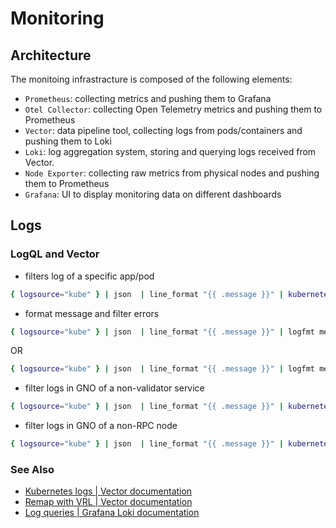 # Monitoring

## Architecture

The monitoing infrastracture is composed of the following elements:

* `Prometheus`: collecting metrics and pushing them to Grafana
* `Otel Collector`: collecting Open Telemetry metrics and pushing them to Prometheus
* `Vector`: data pipeline tool, collecting logs from pods/containers and pushing them to Loki
* `Loki`: log aggregation system, storing and querying logs received from Vector.
* `Node Exporter`: collecting raw metrics from physical nodes and pushing them to Prometheus
* `Grafana`: UI to display monitoring data on different dashboards

## Logs

### LogQL and Vector

* filters log of a specific app/pod

```bash
{ logsource="kube" } | json  | line_format "{{ .message }}" | kubernetes_pod_namespace=`monitoring`, kubernetes_pod_labels_app=`loki`
```

* format message and filter errors

```bash
{ logsource="kube" } | json  | line_format "{{ .message }}" | logfmt message |= "error"
```

OR

```bash
{ logsource="kube" } | json  | line_format "{{ .message }}" | logfmt message |= `level=error`
```

* filter logs in GNO of a non-validator service

```bash
{ logsource="kube" } | json  | line_format "{{ .message }}" | kubernetes_pod_namespace=`gno`, kubernetes_pod_labels_gno_service!=`gnoland`
```

* filter logs in GNO of a non-RPC node

```bash
{ logsource="kube" } | json  | line_format "{{ .message }}" | kubernetes_pod_namespace=`gno`, kubernetes_pod_labels_gno_type!=`rpc`
```

### See Also

* [Kubernetes logs | Vector documentation](https://vector.dev/docs/reference/configuration/sources/kubernetes_logs/#namespace_annotation_fields)
* [Remap with VRL | Vector documentation](https://vector.dev/docs/reference/configuration/transforms/remap/#examples-parse-key/value-logfmt-logs)
* [Log queries | Grafana Loki documentation](https://grafana.com/docs/loki/latest/query/log_queries/#label-filter-expression)
